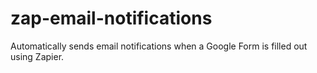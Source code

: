 # zap-email-notifications
Automatically sends email notifications when a Google Form is filled out using Zapier.
